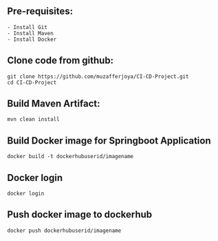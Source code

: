 Pre-requisites:
--------
    - Install Git
    - Install Maven
    - Install Docker
    
Clone code from github:
-------
    git clone https://github.com/muzafferjoya/CI-CD-Project.git
    cd CI-CD-Project
    
Build Maven Artifact:
-------
    mvn clean install
 
Build Docker image for Springboot Application
--------------
    docker build -t dockerhubuserid/imagename
  
Docker login
-------------
    docker login
    
Push docker image to dockerhub
-----------
    docker push dockerhubuserid/imagename

